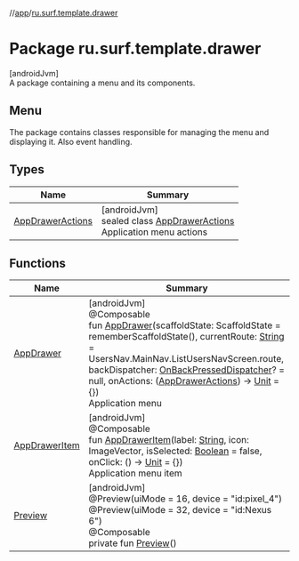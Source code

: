 //[app](../../index.md)/[ru.surf.template.drawer](index.md)

# Package ru.surf.template.drawer

[androidJvm]\
A package containing a menu and its components.

##  Menu

The package contains classes responsible for managing the menu and displaying it. Also event handling.

## Types

| Name | Summary |
|---|---|
| [AppDrawerActions](-app-drawer-actions/index.md) | [androidJvm]<br>sealed class [AppDrawerActions](-app-drawer-actions/index.md)<br>Application menu actions |

## Functions

| Name | Summary |
|---|---|
| [AppDrawer](-app-drawer.md) | [androidJvm]<br>@Composable<br>fun [AppDrawer](-app-drawer.md)(scaffoldState: ScaffoldState = rememberScaffoldState(), currentRoute: [String](https://kotlinlang.org/api/latest/jvm/stdlib/kotlin/-string/index.html) = UsersNav.MainNav.ListUsersNavScreen.route, backDispatcher: [OnBackPressedDispatcher](https://developer.android.com/reference/kotlin/androidx/activity/OnBackPressedDispatcher.html)? = null, onActions: ([AppDrawerActions](-app-drawer-actions/index.md)) -&gt; [Unit](https://kotlinlang.org/api/latest/jvm/stdlib/kotlin/-unit/index.html) = {})<br>Application menu |
| [AppDrawerItem](-app-drawer-item.md) | [androidJvm]<br>@Composable<br>fun [AppDrawerItem](-app-drawer-item.md)(label: [String](https://kotlinlang.org/api/latest/jvm/stdlib/kotlin/-string/index.html), icon: ImageVector, isSelected: [Boolean](https://kotlinlang.org/api/latest/jvm/stdlib/kotlin/-boolean/index.html) = false, onClick: () -&gt; [Unit](https://kotlinlang.org/api/latest/jvm/stdlib/kotlin/-unit/index.html) = {})<br>Application menu item |
| [Preview](-preview.md) | [androidJvm]<br>@Preview(uiMode = 16, device = "id:pixel_4")<br>@Preview(uiMode = 32, device = "id:Nexus 6")<br>@Composable<br>private fun [Preview](-preview.md)() |
